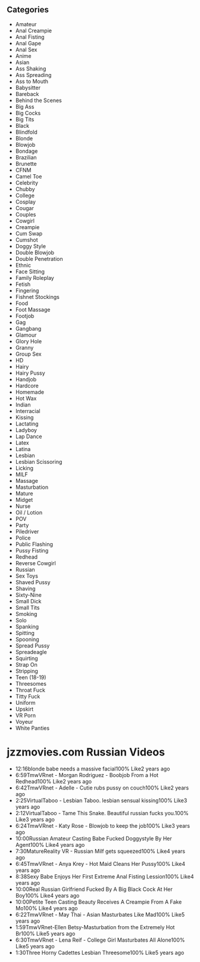 ## Categories

- Amateur
- Anal Creampie
- Anal Fisting
- Anal Gape
- Anal Sex
- Anime
- Asian
- Ass Shaking
- Ass Spreading
- Ass to Mouth
- Babysitter
- Bareback
- Behind the Scenes
- Big Ass
- Big Cocks
- Big Tits
- Black
- Blindfold
- Blonde
- Blowjob
- Bondage
- Brazilian
- Brunette
- CFNM
- Camel Toe
- Celebrity
- Chubby
- College
- Cosplay
- Cougar
- Couples
- Cowgirl
- Creampie
- Cum Swap
- Cumshot
- Doggy Style
- Double Blowjob
- Double Penetration
- Ethnic
- Face Sitting
- Family Roleplay
- Fetish
- Fingering
- Fishnet Stockings
- Food
- Foot Massage
- Footjob
- Gag
- Gangbang
- Glamour
- Glory Hole
- Granny
- Group Sex
- HD
- Hairy
- Hairy Pussy
- Handjob
- Hardcore
- Homemade
- Hot Wax
- Indian
- Interracial
- Kissing
- Lactating
- Ladyboy
- Lap Dance
- Latex
- Latina
- Lesbian
- Lesbian Scissoring
- Licking
- MILF
- Massage
- Masturbation
- Mature
- Midget
- Nurse
- Oil / Lotion
- POV
- Party
- Piledriver
- Police
- Public Flashing
- Pussy Fisting
- Redhead
- Reverse Cowgirl
- Russian
- Sex Toys
- Shaved Pussy
- Shaving
- Sixty-Nine
- Small Dick
- Small Tits
- Smoking
- Solo
- Spanking
- Spitting
- Spooning
- Spread Pussy
- Spreadeagle
- Squirting
- Strap On
- Stripping
- Teen (18-19)
- Threesomes
- Throat Fuck
- Titty Fuck
- Uniform
- Upskirt
- VR Porn
- Voyeur
- White Panties


# jzzmovies.com Russian Videos

- 12:16blonde babe needs a massive facial100% Like2 years ago
- 6:59TmwVRnet - Morgan Rodriguez - Boobjob From a Hot Redhead100% Like2 years ago
- 6:42TmwVRnet - Adelle - Cutie rubs pussy on couch100% Like2 years ago
- 2:25VirtualTaboo - Lesbian Taboo. lesbian sensual kissing100% Like3 years ago
- 2:12VirtualTaboo - Tame This Snake. Beautiful russian fucks you.100% Like3 years ago
- 6:24TmwVRnet - Katy Rose - Blowjob to keep the job100% Like3 years ago
- 10:00Russian Amateur Casting Babe Fucked Doggystyle By Her Agent100% Like4 years ago
- 7:30MatureReality VR - Russian Milf gets squeezed100% Like4 years ago
- 6:45TmwVRnet - Anya Krey - Hot Maid Cleans Her Pussy100% Like4 years ago
- 8:38Sexy Babe Enjoys Her First Extreme Anal Fisting Lession100% Like4 years ago
- 10:00Real Russian Girlfriend Fucked By A Big Black Cock At Her Boy100% Like4 years ago
- 10:00Petite Teen Casting Beauty Receives A Creampie From A Fake Mo100% Like4 years ago
- 6:22TmwVRnet - May Thai - Asian Masturbates Like Mad100% Like5 years ago
- 1:59TmwVRnet-Ellen Betsy-Masturbation from the Extremely Hot Br100% Like5 years ago
- 6:30TmwVRnet - Lena Reif - College Girl Masturbates All Alone100% Like5 years ago
- 1:30Three Horny Cadettes Lesbian Threesome100% Like5 years ago


